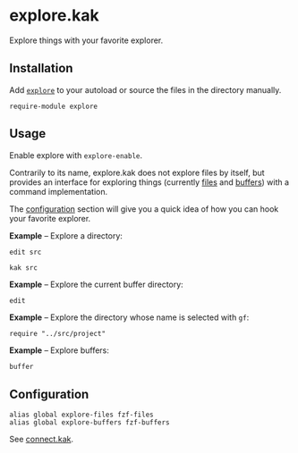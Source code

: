 # explore.kak

Explore things with your favorite explorer.

## Installation

Add [`explore`](rc) to your autoload or source the files in the directory manually.

``` kak
require-module explore
```

## Usage

Enable explore with `explore-enable`.

Contrarily to its name, explore.kak does not explore files by itself, but provides
an interface for exploring things (currently [files] and [buffers]) with a command
implementation.

The [configuration](#configuration) section will give you a quick idea of how you
can hook your favorite explorer.

[files]: rc/explore/files.kak
[buffers]: rc/explore/buffers.kak

**Example** – Explore a directory:

``` kak
edit src
```

``` sh
kak src
```

**Example** – Explore the current buffer directory:

``` kak
edit
```

**Example** – Explore the directory whose name is selected with `gf`:

``` crystal
require "../src/project"
```

**Example** – Explore buffers:

``` kak
buffer
```

## Configuration

``` kak
alias global explore-files fzf-files
alias global explore-buffers fzf-buffers
```

See [connect.kak].

[Kakoune]: https://kakoune.org
[connect.kak]: https://github.com/alexherbo2/connect.kak
